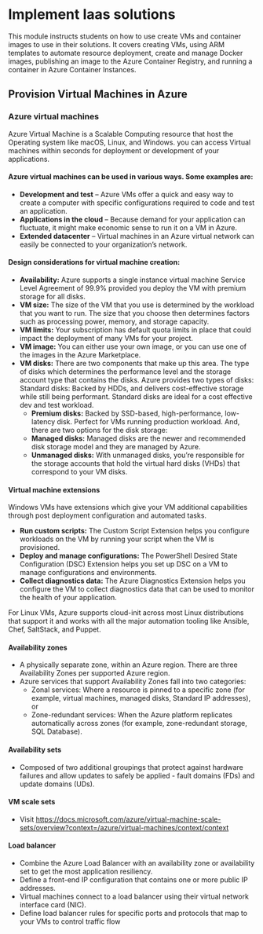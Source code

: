 # Implement Iaas solutions

This module instructs students on how to use create VMs and container images to use in their solutions. It covers creating VMs, using ARM templates to automate resource deployment, create and manage Docker images, publishing an image to the Azure Container Registry, and running a container in Azure Container Instances.

## Provision Virtual Machines in Azure

### Azure virtual machines

Azure Virtual Machine is a Scalable Computing resource that host the Operating system like macOS, Linux, and Windows. you can access Virtual machines within seconds for deployment or development of your applications.

#### Azure virtual machines can be used in various ways. Some examples are:

* **Development and test** – Azure VMs offer a quick and easy way to create a computer with specific configurations required to code and test an application.
* **Applications in the cloud** – Because demand for your application can fluctuate, it might make economic sense to run it on a VM in Azure.
* **Extended datacenter** – Virtual machines in an Azure virtual network can easily be connected to your organization’s network.

#### Design considerations for virtual machine creation:
* **Availability:** Azure supports a single instance virtual machine Service Level Agreement of 99.9% provided you deploy the VM with premium storage for all disks.
* **VM size:** The size of the VM that you use is determined by the workload that you want to run. The size that you choose then determines factors such as processing power, memory, and storage capacity.
* **VM limits:** Your subscription has default quota limits in place that could impact the deployment of many VMs for your project.
* **VM image:** You can either use your own image, or you can use one of the images in the Azure Marketplace.
* **VM disks:** There are two components that make up this area. The type of disks which determines the performance level and the storage account type that contains the disks. Azure provides two types of disks:
Standard disks: Backed by HDDs, and delivers cost-effective storage while still being performant. Standard disks are ideal for a cost effective dev and test workload.
  * **Premium disks:** Backed by SSD-based, high-performance, low-latency disk. Perfect for VMs running production workload.
And, there are two options for the disk storage:
  * **Managed disks:** Managed disks are the newer and recommended disk storage model and they are managed by Azure.
  * **Unmanaged disks:** With unmanaged disks, you’re responsible for the storage accounts that hold the virtual hard disks (VHDs) that correspond to your VM disks.

#### Virtual machine extensions

Windows VMs have extensions which give your VM additional capabilities through post deployment configuration and automated tasks.

* **Run custom scripts:** The Custom Script Extension helps you configure workloads on the VM by running your script when the VM is provisioned.
* **Deploy and manage configurations:** The PowerShell Desired State Configuration (DSC) Extension helps you set up DSC on a VM to manage configurations and environments.
* **Collect diagnostics data:** The Azure Diagnostics Extension helps you configure the VM to collect diagnostics data that can be used to monitor the health of your application.

For Linux VMs, Azure supports cloud-init across most Linux distributions that support it and works with all the major automation tooling like Ansible, Chef, SaltStack, and Puppet.

#### Availability zones
* A physically separate zone, within an Azure region. There are three Availability Zones per supported Azure region.
* Azure services that support Availability Zones fall into two categories:
  * Zonal services: Where a resource is pinned to a specific zone (for example, virtual machines, managed disks, Standard IP addresses), or
  * Zone-redundant services: When the Azure platform replicates automatically across zones (for example, zone-redundant storage, SQL Database).

#### Availability sets
* Composed of two additional groupings that protect against hardware failures and allow updates to safely be applied - fault domains (FDs) and update domains (UDs).

#### VM scale sets
* Visit https://docs.microsoft.com/azure/virtual-machine-scale-sets/overview?context=/azure/virtual-machines/context/context

#### Load balancer
* Combine the Azure Load Balancer with an availability zone or availability set to get the most application resiliency.
* Define a front-end IP configuration that contains one or more public IP addresses.
* Virtual machines connect to a load balancer using their virtual network interface card (NIC).
* Define load balancer rules for specific ports and protocols that map to your VMs to control traffic flow
